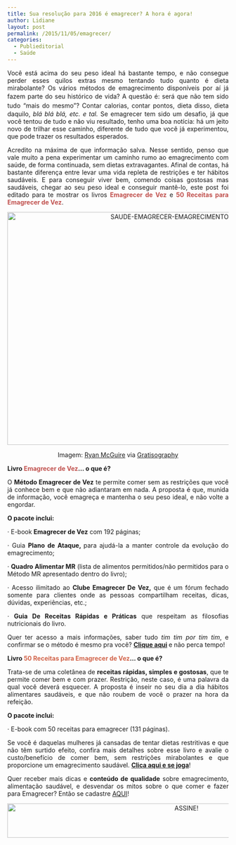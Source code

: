 ```yaml
---
title: Sua resolução para 2016 é emagrecer? A hora é agora!
author: Lidiane
layout: post
permalink: /2015/11/05/emagrecer/
categories:
  - Publieditorial
  - Saúde
---
```

<p align="justify">
  Você está acima do seu peso ideal há bastante tempo, e não consegue perder esses quilos extras mesmo tentando tudo quanto é dieta mirabolante? Os vários métodos de emagrecimento disponíveis por aí já fazem parte do seu histórico de vida? A questão é: <span style="font-family: inherit; font-style: inherit; font-weight: inherit; line-height: 1.5;">será que não tem sido tudo “mais do mesmo”? </span>Contar calorias, contar pontos, dieta disso, dieta daquilo, <em>blá blá blá, etc. e tal. </em>Se emagrecer tem sido um desafio, já que você tentou de tudo e não viu resultado, tenho uma boa notícia: há um jeito novo de trilhar esse caminho, diferente de tudo que você já experimentou, que pode trazer os resultados esperados.
</p>

<p align="justify">
  Acredito na máxima de que informação salva. Nesse sentido, penso que vale muito a pena experimentar um caminho rumo ao emagrecimento com saúde, de forma continuada, sem dietas extravagantes. Afinal de contas, há bastante diferença entre levar uma vida repleta de restrições e ter hábitos saudáveis. E para conseguir viver bem, comendo coisas gostosas mas saudáveis, chegar ao seu peso ideal e conseguir mantê-lo, este post foi editado para te mostrar os livros <strong><span style="color: #c0504d;">Emagrecer de Vez</span></strong> e <strong><span style="color: #c0504d;">50 Receitas para Emagrecer de Vez</span></strong>.
</p>

<p align="center">
  <a href="https://www.trololodemulher.com.br/2015/11/SAUDE-EMAGRECER-EMAGRECIMENTO-SAUDAVEL.jpg"><img class="alignnone size-full wp-image-11647" src="https://www.trololodemulher.com.br/2015/11/SAUDE-EMAGRECER-EMAGRECIMENTO-SAUDAVEL.jpg" alt="SAUDE-EMAGRECER-EMAGRECIMENTO SAUDAVEL" width="800" height="530" /></a>
</p>

<p align="center">
  Imagem: <a href="http://www.laughandpee.com/" target="_blank" rel="noopener noreferrer">Ryan McGuire</a> via <a href="http://www.gratisography.com/#all" target="_blank" rel="noopener noreferrer">Gratisography</a>
</p>

<p align="justify">
  <strong>Livro <span style="color: #c0504d;">Emagrecer de Vez</span>… o</strong><strong> que é?</strong>
</p>

<p align="justify">
  O <strong>Método Emagrecer de Vez</strong> te permite comer sem as restrições que você já conhece bem e que não adiantaram em nada. A proposta é que, munida de informação, você emagreça e mantenha o seu peso ideal, e não volte a engordar.
</p>

<p align="justify">
  <b>O pacote inclui:</b>
</p>

<p align="justify">
  · E-book <strong>Emagrecer de Vez</strong> com 192 páginas;
</p>

<p align="justify">
  · Guia <strong>Plano de Ataque, </strong>para ajudá-la a manter controle da evolução do emagrecimento;
</p>

<p align="justify">
  · <strong>Quadro Alimentar MR</strong> (lista de alimentos permitidos/não permitidos para o Método MR apresentado dentro do livro);
</p>

<p align="justify">
  · Acesso ilimitado ao <strong>Clube Emagrecer De Vez,</strong> que é um fórum fechado somente para clientes onde as pessoas compartilham receitas, dicas, dúvidas, experiências, etc.;
</p>

<p align="justify">
  · <strong>Guia De Receitas Rápidas e Práticas</strong> que respeitam as filosofias nutricionais do livro.
</p>

<p align="justify">
  Quer ter acesso a mais informações, saber tudo <em>tim tim por tim tim</em>, e confirmar se o método é mesmo pra você? <strong><a href="http://hotmart.net.br/show.html?a=O3480332W&ap=440d&src=trololo" target="_blank" rel="noopener noreferrer">Clique aqui</a> </strong>e não perca tempo!
</p>

<p align="justify">
  <strong>Livro <span style="color: #d16349;">50 Receitas para Emagrecer de Vez</span>… o que é?</strong>
</p>

<p align="justify">
  Trata-se de uma coletânea de <strong>receitas rápidas, simples e gostosas</strong>, que te permite comer bem e com prazer. Restrição, neste caso, é uma palavra da qual você deverá esquecer. A proposta é inseir no seu dia a dia hábitos alimentares saudáveis, e que não roubem de você o prazer na hora da refeição.
</p>

<p align="justify">
  <b>O pacote inclui:</b>
</p>

<p align="justify">
  · E-book com 50 receitas para emagrecer (131 páginas).
</p>

<p align="justify">
  Se você é daquelas mulheres já cansadas de tentar dietas restritivas e que não têm surtido efeito, confira mais detalhes sobre esse livro e avalie o custo/benefício de comer bem, sem restrições mirabolantes e que proporcione um emagrecimento saudável. <strong><a href="http://hotmart.net.br/show.html?a=C3480457P&src=trololo" target="_blank" rel="noopener noreferrer">Clica aqui e se joga</a></strong>!
</p>

<p align="justify">
  Quer receber mais dicas e <strong>conteúdo de qualidade</strong> sobre emagrecimento, alimentação saudável, e desvendar os mitos sobre o que comer e fazer para Emagrecer? Então se cadastre <a href="http://corpoementeemforma.com/emagrecer-de-vez" target="_blank" rel="noopener noreferrer">AQUI</a>!
</p>

<p align="center">
  <a href="http://feedburner.google.com/fb/a/mailverify?uri=blogBichaFemea&loc=en_US" target="_blank" rel="noopener noreferrer"><img class="alignnone size-full wp-image-10439" src="https://www.trololodemulher.com.br/2014/09/ASSINE.png" alt="ASSINE!" width="800" height="78" /></a>
</p>

<p align="justify">